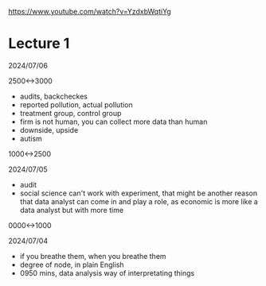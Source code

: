 https://www.youtube.com/watch?v=YzdxbWqtiYg

# Lecture 1

2024/07/06

2500<->3000

- audits, backcheckes
- reported pollution, actual pollution
- treatment group, control group
- firm is not human, you can collect more data than human
- downside, upside
- autism

1000<->2500

2024/07/05

- audit
- social science can't work with experiment, that might be another reason that data analyst can come in and play a role, as economic is more like a data analyst but with more time

0000<->1000

2024/07/04

- if you breathe them, when you breathe them
- degree of node, in plain English
- 0950 mins, data analysis way of interpretating things 

